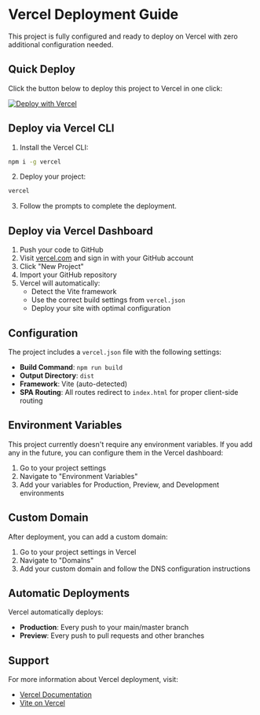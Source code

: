 # Vercel Deployment Guide

This project is fully configured and ready to deploy on Vercel with zero additional configuration needed.

## Quick Deploy

Click the button below to deploy this project to Vercel in one click:

[![Deploy with Vercel](https://vercel.com/button)](https://vercel.com/new/clone?repository-url=https://github.com/SjxSubham/COntribute-HAcktoX)

## Deploy via Vercel CLI

1. Install the Vercel CLI:
```bash
npm i -g vercel
```

2. Deploy your project:
```bash
vercel
```

3. Follow the prompts to complete the deployment.

## Deploy via Vercel Dashboard

1. Push your code to GitHub
2. Visit [vercel.com](https://vercel.com) and sign in with your GitHub account
3. Click "New Project"
4. Import your GitHub repository
5. Vercel will automatically:
   - Detect the Vite framework
   - Use the correct build settings from `vercel.json`
   - Deploy your site with optimal configuration

## Configuration

The project includes a `vercel.json` file with the following settings:

- **Build Command**: `npm run build`
- **Output Directory**: `dist`
- **Framework**: Vite (auto-detected)
- **SPA Routing**: All routes redirect to `index.html` for proper client-side routing

## Environment Variables

This project currently doesn't require any environment variables. If you add any in the future, you can configure them in the Vercel dashboard:

1. Go to your project settings
2. Navigate to "Environment Variables"
3. Add your variables for Production, Preview, and Development environments

## Custom Domain

After deployment, you can add a custom domain:

1. Go to your project settings in Vercel
2. Navigate to "Domains"
3. Add your custom domain and follow the DNS configuration instructions

## Automatic Deployments

Vercel automatically deploys:
- **Production**: Every push to your main/master branch
- **Preview**: Every push to pull requests and other branches

## Support

For more information about Vercel deployment, visit:
- [Vercel Documentation](https://vercel.com/docs)
- [Vite on Vercel](https://vercel.com/docs/frameworks/vite)

